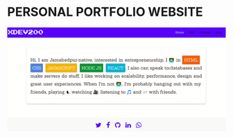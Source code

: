 # PERSONAL PORTFOLIO WEBSITE

![Live Gif](https://github.com/Madhusudan707/portfolio_site/blob/main/portfolio_showcase.gif)